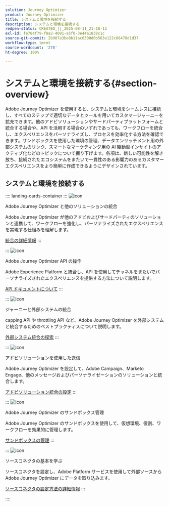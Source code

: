 ```yaml
---
solution: Journey Optimizer
product: Journey Optimizer
title: システムと環境を接続する
description: システムと環境を接続する
redpen-status: CREATED_||_2025-08-11_21-18-12
exl-id: fe784f79-f8a2-4091-a5f0-3e44a1838c1c
source-git-commit: 2b907a3be8b11ac6308d0b563e122c88478d1d37
workflow-type: tm+mt
source-wordcount: '278'
ht-degree: 100%

---
```


# システムと環境を接続する{#section-overview}

Adobe Journey Optimizer を使用すると、システムと環境をシームレスに接続し、すべてのステップで適切なデータとツールを用いてカスタマージャーニーを拡充できます。他のアドビソリューションやサードパーティプラットフォームと統合する場合や、API を活用する場合のいずれであっても、ワークフローを統合し、エクスペリエンスをパーソナライズし、プロセスを効率化する方法を確認できます。サンドボックスを使用した環境の管理、データエンリッチメント用の外部システムのリンク、スマートなマーケティング用の AI 駆動型インサイトのアクティブ化などのトピックについて掘り下げます。各項は、新しい可能性を解き放ち、接続されたエコシステムをまたいで一貫性のある影響力のあるカスタマーエクスペリエンスをより簡単に作成できるようにデザインされています。

## システムと環境を接続する

:::: landing-cards-container
:::
![icon](https://cdn.experienceleague.adobe.com/icons/puzzle-piece.svg?lang=ja)

Adobe Journey Optimizer と他のソリューションの統合

Adobe Journey Optimizer が他のアドビおよびサードパーティのソリューションと連携して、ワークフローを強化し、パーソナライズされたエクスペリエンスを実現する仕組みを理解します。

[統合の詳細情報](../using/integrations/ajo-integrations.md)
:::

:::
![icon](https://cdn.experienceleague.adobe.com/icons/code-branch.svg?lang=ja)

Adobe Journey Optimizer API の操作

Adobe Experience Platform と統合し、API を使用してチャネルをまたいでパーソナライズされたエクスペリエンスを提供する方法について説明します。

[API ドキュメントについて](../using/configuration/ajo-apis.md)
:::

:::
![icon](https://cdn.experienceleague.adobe.com/icons/puzzle-piece.svg?lang=ja)

ジャーニーと外部システムの統合

capping API や throttling API など、Adobe Journey Optimizer を外部システムと統合するためのベストプラクティスについて説明します。

[外部システム統合の探索](external-systems-landing-page.md)
:::

:::
![icon](https://cdn.experienceleague.adobe.com/icons/puzzle-piece.svg?lang=ja)

アドビソリューションを使用した送信

Adobe Journey Optimizer を設定して、Adobe Campaign、Marketo Engage、他のメッセージおよびパーソナライゼーションのソリューションと統合します。

[アドビソリューション統合の設定](adobe-solutions-landing-page.md)
:::

:::
![icon](https://cdn.experienceleague.adobe.com/icons/gear.svg?lang=ja)

Adobe Journey Optimizer のサンドボックス管理

Adobe Journey Optimizer のサンドボックスを使用して、仮想環境、役割、ワークフローを効果的に管理します。

[サンドボックスの管理](sandbox-landing-page.md)
:::

:::
![icon](https://cdn.experienceleague.adobe.com/icons/circle-play.svg?lang=ja)

ソースコネクタの基本を学ぶ

ソースコネクタを設定し、Adobe Platform サービスを使用して外部ソースから Adobe Journey Optimizer にデータを取り込みます。

[ソースコネクタの設定方法の詳細情報](../using/start/get-started-sources.md)
:::

::::
